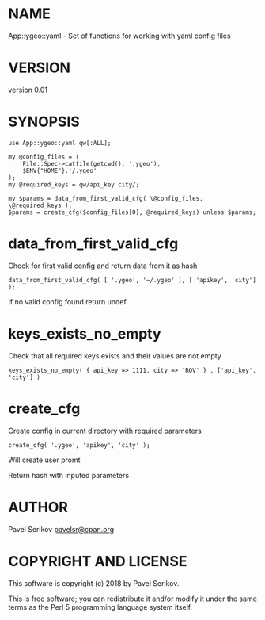 # NAME

App::ygeo::yaml - Set of functions for working with yaml config files

# VERSION

version 0.01

# SYNOPSIS

    use App::ygeo::yaml qw[:ALL];
    
    my @config_files = (
        File::Spec->catfile(getcwd(), '.ygeo'), 
        $ENV{"HOME"}.'/.ygeo'
    );
    my @required_keys = qw/api_key city/;

    my $params = data_from_first_valid_cfg( \@config_files, \@required_keys );
    $params = create_cfg($config_files[0], @required_keys) unless $params;

# data\_from\_first\_valid\_cfg

Check for first valid config and return data from it as hash

    data_from_first_valid_cfg( [ '.ygeo', '~/.ygeo' ], [ 'apikey', 'city'] );

If no valid config found return undef

# keys\_exists\_no\_empty

Check that all required keys exists and their values are not empty

    keys_exists_no_empty( { api_key => 1111, city => 'ROV' } , ['api_key', 'city'] )

# create\_cfg

Create config in current directory with required parameters

    create_cfg( '.ygeo', 'apikey', 'city' );

Will create user promt 

Return hash with inputed parameters

# AUTHOR

Pavel Serikov <pavelsr@cpan.org>

# COPYRIGHT AND LICENSE

This software is copyright (c) 2018 by Pavel Serikov.

This is free software; you can redistribute it and/or modify it under
the same terms as the Perl 5 programming language system itself.
